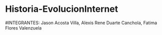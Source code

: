 # Historia-EvolucionInternet
#INTEGRANTES: Jason Acosta Villa, Alexis Rene Duarte Canchola, Fatima Flores Valenzuela
